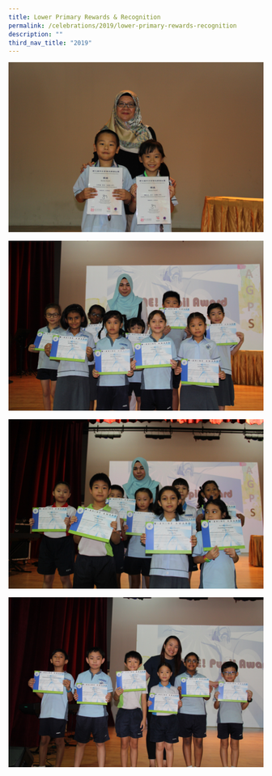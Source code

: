 ```yaml
---
title: Lower Primary Rewards & Recognition
permalink: /celebrations/2019/lower-primary-rewards-recognition
description: ""
third_nav_title: "2019"
---
```

![Lower Primary Rewards & Recognition](/images/lprr1.jpg)

![Lower Primary Rewards & Recognition](/images/lprr2.jpg)

![Lower Primary Rewards & Recognition](/images/lprr3.jpg)

![Lower Primary Rewards & Recognition](/images/lprr4.jpg)